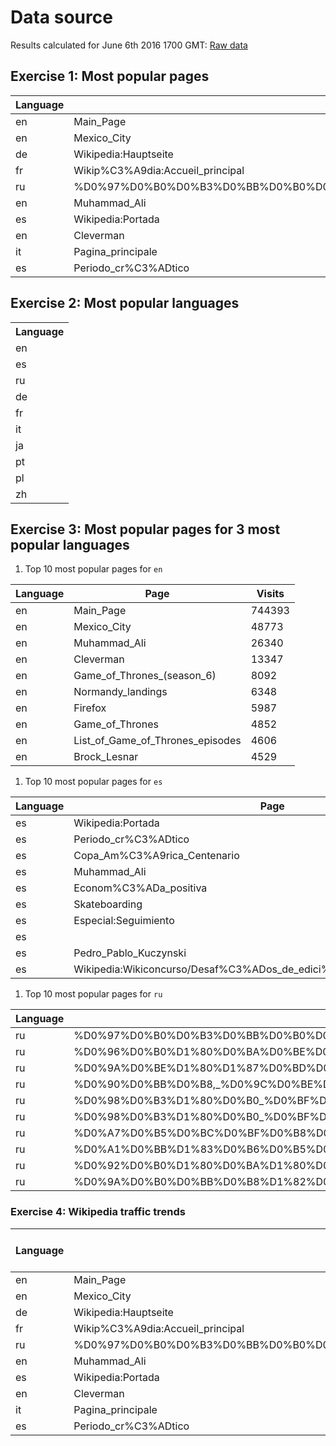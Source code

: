 # Data source

Results calculated for June 6th 2016 1700 GMT:
[Raw data](https://dumps.wikimedia.org/other/pagecounts-raw/2016/2016-06/pagecounts-20160606-170000.gz)

## Exercise 1: Most popular pages

| Language | Page | Visits |
| ------------- | ------------- | ---- |
| en | Main\_Page | 744393 |
| en | Mexico\_City | 48773 |
| de | Wikipedia:Hauptseite | 34663 |
| fr | Wikip%C3%A9dia:Accueil\_principal | 30510 |
| ru | %D0%97%D0%B0%D0%B3%D0%BB%D0%B0%D0%B2%D0%BD%D0%B0%D1%8F\_%D1%81%D1%82%D1%80%D0%B0%D0%BD%D0%B8%D1%86%D0%B0 | 29219 |
| en | Muhammad\_Ali | 26340 |
| es | Wikipedia:Portada | 17641 |
| en | Cleverman | 13347 |
| it | Pagina\_principale | 12418 |
| es | Periodo\_cr%C3%ADtico | 12079 |

## Exercise 2: Most popular languages

<table>
  <tr><th>Language</th></tr>
  <tr><td>en</td></tr>
  <tr><td>es</td></tr>
  <tr><td>ru</td></tr>
  <tr><td>de</td></tr>
  <tr><td>fr</td></tr>
  <tr><td>it</td></tr>
  <tr><td>ja</td></tr>
  <tr><td>pt</td></tr>
  <tr><td>pl</td></tr>
  <tr><td>zh</td></tr>
</table>

## Exercise 3: Most popular pages for 3 most popular languages

1. Top 10 most popular pages for `en`

  | Language | Page | Visits |
  | ------------- | ------------- | ---- |
  | en | Main\_Page | 744393 |
  | en | Mexico\_City | 48773 |
  | en | Muhammad\_Ali | 26340 |
  | en | Cleverman | 13347 |
  | en | Game\_of\_Thrones\_(season\_6) | 8092 |
  | en | Normandy\_landings | 6348 |
  | en | Firefox | 5987 |
  | en | Game\_of\_Thrones | 4852 |
  | en | List\_of\_Game\_of\_Thrones\_episodes | 4606 |
  | en | Brock\_Lesnar | 4529 |

1. Top 10 most popular pages for `es`

  | Language | Page | Visits |
  | ------------- | ------------- | ---- |
  | es | Wikipedia:Portada | 17641 |
  | es | Periodo\_cr%C3%ADtico | 12079 |
  | es | Copa\_Am%C3%A9rica\_Centenario | 3039 |
  | es | Muhammad\_Ali | 2589 |
  | es | Econom%C3%ADa\_positiva | 2296 |
  | es | Skateboarding | 2145 |
  | es | Especial:Seguimiento | 1731 |
  | es |  | 1698 |
  | es | Pedro\_Pablo\_Kuczynski | 1426 |
  | es | Wikipedia:Wikiconcurso/Desaf%C3%ADos\_de\_edici%C3%B3n\_WMAR\_Mayo\_2016 | 1408 |

1. Top 10 most popular pages for `ru`

  | Language | Page | Visits |
  | ------------- | ------------- | ---- |
  | ru | %D0%97%D0%B0%D0%B3%D0%BB%D0%B0%D0%B2%D0%BD%D0%B0%D1%8F\_%D1%81%D1%82%D1%80%D0%B0%D0%BD%D0%B8%D1%86%D0%B0 | 29219 |
  | ru | %D0%96%D0%B0%D1%80%D0%BA%D0%BE%D0%B2,\_%D0%90%D0%BB%D0%B5%D0%BA%D1%81%D0%B5%D0%B9\_%D0%94%D0%BC%D0%B8%D1%82%D1%80%D0%B8%D0%B5%D0%B2%D0%B8%D1%87 | 8973 |
  | ru | %D0%9A%D0%BE%D1%80%D1%87%D0%BD%D0%BE%D0%B9,\_%D0%92%D0%B8%D0%BA%D1%82%D0%BE%D1%80\_%D0%9B%D1%8C%D0%B2%D0%BE%D0%B2%D0%B8%D1%87 | 4005 |
  | ru | %D0%90%D0%BB%D0%B8,\_%D0%9C%D0%BE%D1%85%D0%B0%D0%BC%D0%BC%D0%B5%D0%B4 | 1674 |
  | ru | %D0%98%D0%B3%D1%80%D0%B0\_%D0%BF%D1%80%D0%B5%D1%81%D1%82%D0%BE%D0%BB%D0%BE%D0%B2\_(6\_%D1%81%D0%B5%D0%B7%D0%BE%D0%BD) | 1218 |
  | ru | %D0%98%D0%B3%D1%80%D0%B0\_%D0%BF%D1%80%D0%B5%D1%81%D1%82%D0%BE%D0%BB%D0%BE%D0%B2\_(%D1%82%D0%B5%D0%BB%D0%B5%D1%81%D0%B5%D1%80%D0%B8%D0%B0%D0%BB) | 1016 |
  | ru | %D0%A7%D0%B5%D0%BC%D0%BF%D0%B8%D0%BE%D0%BD%D0%B0%D1%82\_%D0%95%D0%B2%D1%80%D0%BE%D0%BF%D1%8B\_%D0%BF%D0%BE\_%D1%84%D1%83%D1%82%D0%B1%D0%BE%D0%BB%D1%83\_2016 | 921 |
  | ru | %D0%A1%D0%BB%D1%83%D0%B6%D0%B5%D0%B1%D0%BD%D0%B0%D1%8F:%D0%A1%D0%BF%D0%B8%D1%81%D0%BE%D0%BA\_%D0%BD%D0%B0%D0%B1%D0%BB%D1%8E%D0%B4%D0%B5%D0%BD%D0%B8%D1%8F | 890 |
  | ru | %D0%92%D0%B0%D1%80%D0%BA%D1%80%D0%B0%D1%84%D1%82\_(%D1%84%D0%B8%D0%BB%D1%8C%D0%BC) | 871 |
  | ru | %D0%9A%D0%B0%D0%BB%D0%B8%D1%82%D0%B2%D0%B8%D0%BD%D1%86%D0%B5%D0%B2,\_%D0%AE%D1%80%D0%B8%D0%B9\_%D0%9D%D0%B8%D0%BA%D0%BE%D0%BB%D0%B0%D0%B5%D0%B2%D0%B8%D1%87 | 855 |


### Exercise 4: Wikipedia traffic trends

| Language | Page | June 6th Visits | June 7th Visits |
| ------------- | ------------- | ---- | --- |
| en | Main\_Page | 744393 | 530533 |
| en | Mexico\_City | 48773 | 47248 |
| de | Wikipedia:Hauptseite | 34663 | 33362 |
| fr | Wikip%C3%A9dia:Accueil\_principal | 30510 | 27625 |
| ru | %D0%97%D0%B0%D0%B3%D0%BB%D0%B0%D0%B2%D0%BD%D0%B0%D1%8F\_%D1%81%D1%82%D1%80%D0%B0%D0%BD%D0%B8%D1%86%D0%B0 | 29219 | 26335 |
| en | Muhammad\_Ali | 26340 | 10828 |
| es | Wikipedia:Portada | 17641 | 17889 |
| en | Cleverman | 13347 | 158 |
| it | Pagina\_principale | 12418 | 12525 |
| es | Periodo\_cr%C3%ADtico | 12079 | 0 |
